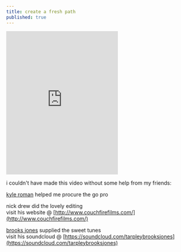 ```yaml
---
title: create a fresh path 
published: true
---
```

<iframe src="https://player.vimeo.com/video/122390839" height="385" frameborder="0" webkitallowfullscreen mozallowfullscreen allowfullscreen></iframe>  

i couldn&#39;t have made this video without some help from my friends:  

[kyle roman](https://www.facebook.com/koctavioroman) helped me procure the go pro  

nick drew did the lovely editing  
visit his website @ [http://www.couchfirefilms.com/](http://www.couchfirefilms.com/)  

[brooks jones](https://www.facebook.com/BrooksJonesMusic) supplied the sweet tunes  
visit his soundcloud @ [https://soundcloud.com/tarpleybrooksjones](https://soundcloud.com/tarpleybrooksjones)  